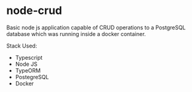 # node-crud

Basic node js application capable of CRUD operations to a PostgreSQL database which was running inside a docker container.

Stack Used:
 - Typescript
 - Node JS
 - TypeORM
 - PostegreSQL
 - Docker
